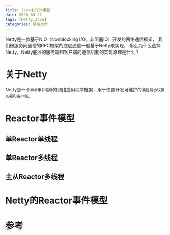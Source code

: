 ```yaml
---
title: Java中的IO模型
date: 2020-03-22
tags: [Netty,Java]
categories: 后端技术
---
```


Netty是一款基于NIO（Nonblocking I/O，非阻塞IO）开发的网络通信框架，
我们微服务间通信的RPC框架的底层通信一般基于Netty来实现，
那么为什么选择Netty，Netty底层的服务端和客户端的通信机制的实现原理是什么？

<!-- more -->  

# 关于Netty
Netty是一个`异步事件驱动`的网络应用程序框架，用于快速开发可维护的`高性能协议服务器和客户端`。

# Reactor事件模型
## 单Reactor单线程
## 单Reactor多线程
## 主从Reactor多线程

# Netty的Reactor事件模型

# 参考
